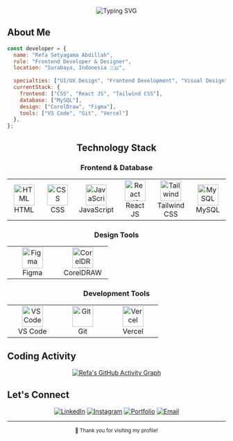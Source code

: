 <div align="center">
  
  ![Typing SVG](https://readme-typing-svg.herokuapp.com/?color=3B82F6&size=28&center=true&vCenter=true&width=600&lines=Frontend+Developer+%26+Designer;Creating+Beautiful+Interfaces;Always+Learning+%26+Growing;Welcome+to+my+profile!&pause=1000)
  
</div>

## About Me

```javascript
const developer = {
  name: "Refa Setyagama Abdillah",
  role: "Frontend Developer & Designer",
  location: "Surabaya, Indonesia 🇮🇩",
  
  specialties: ["UI/UX Design", "Frontend Development", "Visual Design"],
  currentStack: {
    frontend: ["CSS", "React JS", "Tailwind CSS"],
    database: ["MySQL"],
    design: ["CorelDraw", "Figma"],
    tools: ["VS Code", "Git", "Vercel"]
  },
};
```

<div align="center">

## Technology Stack

### Frontend & Database
<table>
  <tr>
    <td align="center" width="100">
      <img src="https://skillicons.dev/icons?i=html" width="48" height="48" alt="HTML" />
      <br>HTML
    </td>
    <td align="center" width="100">
      <img src="https://skillicons.dev/icons?i=css" width="48" height="48" alt="CSS" />
      <br>CSS
    </td>
    <td align="center" width="100">
      <img src="https://skillicons.dev/icons?i=js" width="48" height="48" alt="JavaScript" />
      <br>JavaScript
    </td>
    <td align="center" width="100">
      <img src="https://skillicons.dev/icons?i=react" width="48" height="48" alt="React JS" />
      <br>React JS
    </td>
    <td align="center" width="100">
      <img src="https://skillicons.dev/icons?i=tailwind" width="48" height="48" alt="Tailwind" />
      <br>Tailwind CSS
    </td>
    <td align="center" width="100">
      <img src="https://skillicons.dev/icons?i=mysql" width="48" height="48" alt="MySQL" />
      <br>MySQL
    </td>
  </tr>
</table>

### Design Tools
<table>
  <tr>
    <td align="center" width="100">
      <img src="https://skillicons.dev/icons?i=figma" width="48" height="48" alt="Figma" />
      <br>Figma
    </td>
    <td align="center" width="100">
      <img src="https://img.icons8.com/fluency/48/coreldraw-2021.png" width="48" height="48" alt="CorelDRAW" />
      <br>CorelDRAW
    </td>
  </tr>
</table>

### Development Tools
<table>
  <tr>
    <td align="center" width="100">
      <img src="https://skillicons.dev/icons?i=vscode" width="48" height="48" alt="VS Code" />
      <br>VS Code
    </td>
    <td align="center" width="100">
      <img src="https://skillicons.dev/icons?i=git" width="48" height="48" alt="Git" />
      <br>Git
    </td>
    <td align="center" width="100">
      <img src="https://skillicons.dev/icons?i=vercel" width="48" height="48" alt="Vercel" />
      <br>Vercel
    </td>
  </tr>
</table>

</div>


## Coding Activity

<div align="center">
  
  [![Refa's GitHub Activity Graph](https://github-readme-activity-graph.vercel.app/graph?username=gamastronger&theme=react-dark&hide_border=true&bg_color=0D1117)](https://github.com/ashutosh00710/github-readme-activity-graph)
  
</div>

## Let's Connect

<div align="center">
  
  [![LinkedIn](https://img.shields.io/badge/LinkedIn-0077B5?style=for-the-badge&logo=linkedin&logoColor=white)](https://www.linkedin.com/in/gamaa/)
  [![Instagram](https://img.shields.io/badge/Instagram-E4405F?style=for-the-badge&logo=instagram&logoColor=white)](https://www.instagram.com/refastygm_/)
  [![Portfolio](https://img.shields.io/badge/Portfolio-FF5722?style=for-the-badge&logo=firefox&logoColor=white)](https://drive.google.com/file/d/1ptL4b2U5L6NbT3qeKbTTjZjwsnghltL7/view?usp=sharing)
  [![Email](https://img.shields.io/badge/Email-D14836?style=for-the-badge&logo=gmail&logoColor=white)](mailto:refasetyagama@gmail.com)
  
</div>


---

<div align="center">
  
  <sub>💙 Thank you for visiting my profile!</sub>
  
</div>

